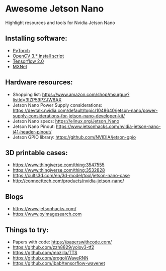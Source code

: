 # Awesome Jetson Nano

Highlight resources and tools for Nvidia Jetson Nano

## Installing software:

- [PyTorch](https://devtalk.nvidia.com/default/topic/1049071/jetson-nano/pytorch-for-jetson-nano/)
- [OpenCV 3.* install script](https://github.com/AastaNV/JEP/blob/master/script/install_opencv4.0.0_Nano.sh)
- [Tensorflow 2.0](https://devtalk.nvidia.com/default/topic/1048776/jetson-nano/official-tensorflow-for-jetson-nano-/)
- [MXNet](https://devtalk.nvidia.com/default/topic/1049293/jetson-nano/i-was-unable-to-compile-and-install-mxnet-on-the-jetson-nano-is-there-an-official-installation-tutorial-/)

## Hardware resources:

- Shopping list: https://www.amazon.com/shop/msurguy?listId=3IZP59PZJW6AX
- Jetson Nano Power Supply considerations: https://devtalk.nvidia.com/default/topic/1048640/jetson-nano/power-supply-considerations-for-jetson-nano-developer-kit/
- Jetson Nano specs: https://elinux.org/Jetson_Nano
- Jetson Nano Pinout: https://www.jetsonhacks.com/nvidia-jetson-nano-j41-header-pinout/
- Jetson GPIO library: https://github.com/NVIDIA/jetson-gpio

## 3D printable cases:

- https://www.thingiverse.com/thing:3547555
- https://www.thingiverse.com/thing:3532828
- https://cults3d.com/en/3d-model/tool/jetson-nano-case
- http://connecttech.com/products/nvidia-jetson-nano/

## Blogs

- https://www.jetsonhacks.com/
- https://www.pyimagesearch.com

## Things to try:

- Papers with code: https://paperswithcode.com/
- https://github.com/zzh8829/yolov3-tf2
- https://github.com/mozilla/TTS
- https://github.com/erogol/WaveRNN
- https://github.com/ibab/tensorflow-wavenet
